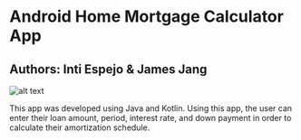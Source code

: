 # Android Home Mortgage Calculator App

## Authors: Inti Espejo & James Jang

![alt text](https://github.com/IntiEs71/MortgageCalculator/app_icon.png?raw=true)

This app was developed using Java and Kotlin. Using this app, the user can enter their loan amount, period, interest rate, and down payment in order to calculate their amortization schedule.

